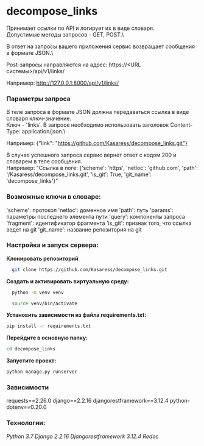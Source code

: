 # decompose_links

Принимает ссылки по API и логирует их в виде словаря.\
Допустимые методы запросов - GET, POST.\

В ответ на запросы вашего приложения сервис возвращает сообщения в формате JSON.\

Post-запросы направляются на адрес:
https://<URL системы>/api/v1/links/

Например:
http://127.0.0.1:8000/api/v1/links/


### Параметры запроса
В теле запроса в формате JSON должна передаваться ссылка в виде словаря ключ-значение.\
Ключ - 'links'.
В запросе необходимо использовать заголовок Content-Type: application/json.\

Например: 
{"link": "https://github.com/Kasaress/decompose_links.git"}


В случае успешного запроса сервис вернет ответ с кодом 200 и словарем в теле сообщения.\
Например:
"Ссылка в логе: {'scheme': 'https', 'netloc': 'github.com', 'path': '/Kasaress/decompose_links.git', 'is_git': True, 'git_name': 'decompose_links'}"

### Возможные ключи в словаре:
'scheme': протокол
'netloc': доменное имя
'path': путь
'params': параметры последнего элемента пути
'query': компоненты запроса
'fragment': идентификатор фрагмента
'is_git': признак того, что ссылка ведет на git
'git_name': название репозитория на git

### Настройка и запуск сервера: 
**Клонировать репозиторий**
```bash
  git clone https://github.com/Kasaress/decompose_links.git
```
**Создать и активировать виртуальную среду:**
```bash
  python -m venv venv
```
``` bash
  source venv/bin/activate 
```

**Установить зависимости из файла requirements.txt:**
```bash
pip install -r requirements.txt
```

**Перейдите в основную папку:**
```bash
cd decompose_links
```

**Запустите проект:**
```bash
python manage.py runserver
```

### Зависимости
requests==2.26.0
django==2.2.16
djangorestframework==3.12.4
python-dotenv==0.20.0

### Технологии:
_Python 3.7
Django 2.2.16
Djangorestframework 3.12.4
Redoc_



